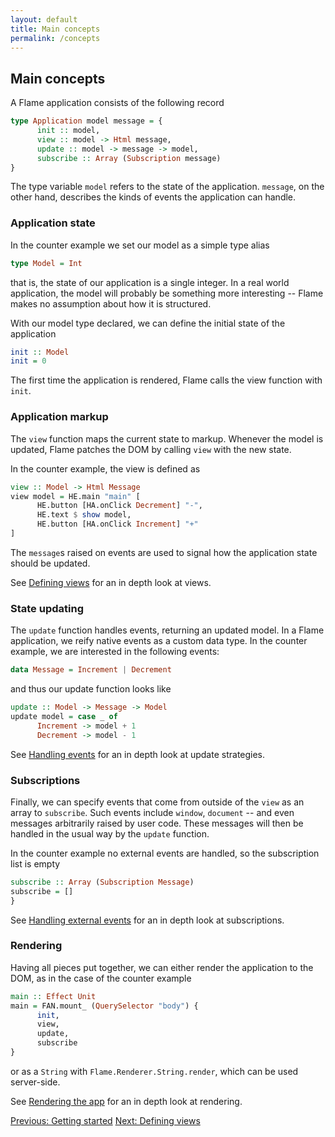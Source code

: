 ```yaml
---
layout: default
title: Main concepts
permalink: /concepts
---
```


## Main concepts

A Flame application consists of the following record

```haskell
type Application model message = {
      init :: model,
      view :: model -> Html message,
      update :: model -> message -> model,
      subscribe :: Array (Subscription message)
}
```
The type variable `model` refers to the state of the application. `message`, on the other hand, describes the kinds of events the application can handle.

### Application state

In the counter example we set our model as a simple type alias

```haskell
type Model = Int
```

that is, the state of our application is a single integer. In a real world application, the model will probably be something more interesting -- Flame makes no assumption about how it is structured.

With our model type declared, we can define the initial state of the application

```haskell
init :: Model
init = 0
```

The first time the application is rendered, Flame calls the view function with `init`.

### Application markup

The `view` function maps the current state to markup. Whenever the model is updated, Flame patches the DOM by calling `view` with the new state.

In the counter example, the view is defined as

```haskell
view :: Model -> Html Message
view model = HE.main "main" [
      HE.button [HA.onClick Decrement] "-",
      HE.text $ show model,
      HE.button [HA.onClick Increment] "+"
]
```

The `message`s raised on events are used to signal how the application state should be updated.

See [Defining views](views) for an in depth look at views.

### State updating

The `update` function handles events, returning an updated model. In a Flame application, we reify native events as a custom data type. In the counter example, we are interested in the following events:

```haskell
data Message = Increment | Decrement
```

and thus our update function looks like

```haskell
update :: Model -> Message -> Model
update model = case _ of
      Increment -> model + 1
      Decrement -> model - 1
```

See [Handling events](events) for an in depth look at update strategies.

### Subscriptions

Finally, we can specify events that come from outside of the `view` as an array to `subscribe`. Such events include `window`, `document` -- and even messages arbitrarily raised by user code. These messages will then be handled in the usual way by the `update` function.

In the counter example no external events are handled, so the subscription list is empty

```haskell
subscribe :: Array (Subscription Message)
subscribe = []
}
```

See [Handling external events](events#handling-external-events) for an in depth look at subscriptions.

### Rendering

Having all pieces put together, we can either render the application to the DOM, as in the case of the counter example

```haskell
main :: Effect Unit
main = FAN.mount_ (QuerySelector "body") {
      init,
      view,
      update,
      subscribe
}
```

or as a `String` with `Flame.Renderer.String.render`, which can be used server-side.

See [Rendering the app](rendering) for an in depth look at rendering.

<a href="/index" class="direction previous">Previous: Getting started</a>
<a href="/views" class="direction">Next: Defining views</a>
